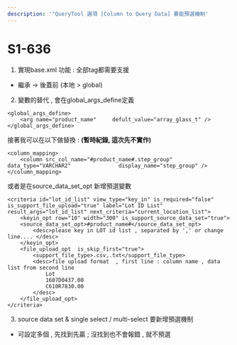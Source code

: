 ```yaml
---
description: '"QueryTool 選項 [Column to Query Data] 要能預選機制'
---
```


# S1-636

1. 實現base.xml 功能 : 全部tag都需要支援

* 繼承  -&gt;  後蓋前 \(本地  &gt;  global\)

2. 變數的替代 , 會在global\_args\_define定義

```markup
<global_args_define>
    <arg name="product_name"     defult_value="array_glass_t" />
</global_args_define>
```

接著我可以在以下做替換 : **\(暫時紀錄, 這次先不實作\)**

```markup
<column_mapping>
	<column src_col_name="#product_name#.step_group"  			data_type="VARCHAR2" 	           display_name="step_group" />			
</column_mapping>
```

或者是在source\_data\_set\_opt 新增預選變數

```markup
<criteria id="lot_id_list" view_type="key_in" is_required="false" is_support_file_upload="true" label="Lot ID List" result_args="lot_id_list" next_criteria="current_location_list">
	<keyin_opt row="10" width="300" is_support_source_data_set="true">
	<source_data_set_opt>#product_name#</source_data_set_opt>
		<desc>please key in LOT id list , separated by ',' or change line.... </desc>
	</keyin_opt>						
	<file_upload_opt  is_skip_first="true">
		<support_file_type>.csv,.txt</support_file_type>
		<desc>file upload format  , first line : column name , data list from second line
			Lot
			1607D0437.00
			C610R7830.00
		</desc>
	</file_upload_opt>
</criteria>
```

3. source data set  &  single select / multi-select 要新增預選機制 

* 可設定多個 , 先找到先贏 ; 沒找到也不會報錯 , 就不預選

